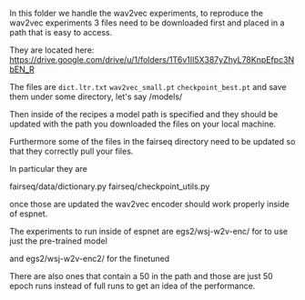 

In this folder we handle the wav2vec experiments, to reproduce the wav2vec experiments 3 files need to be downloaded first and placed in a path that is easy to access.

They are located here: https://drive.google.com/drive/u/1/folders/1T6v1II5X387yZhyL78KnpEfpc3NbEN_R

The files are `dict.ltr.txt` `wav2vec_small.pt` `checkpoint_best.pt` and save them under some directory, let's say /models/ 

Then inside of the recipes a model path is specified and they should be updated with the path you downloaded the files on your local machine.

Furthermore some of the files in the fairseq directory need to be updated so that they correctly pull your files.

In particular they are 

fairseq/data/dictionary.py
fairseq/checkpoint_utils.py


once those are updated the wav2vec encoder should work properly inside of espnet.

The experiments to run inside of espnet are egs2/wsj-w2v-enc/ for to use just the pre-trained model

and egs2/wsj-w2v-enc2/ for the finetuned

There are also ones that contain a 50 in the path and those are just 50 epoch runs instead of full runs to get an idea of the performance.
